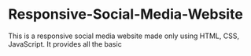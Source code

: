 # Responsive-Social-Media-Website
This is a responsive social media website made only using HTML, CSS, JavaScript. It provides all the basic 
